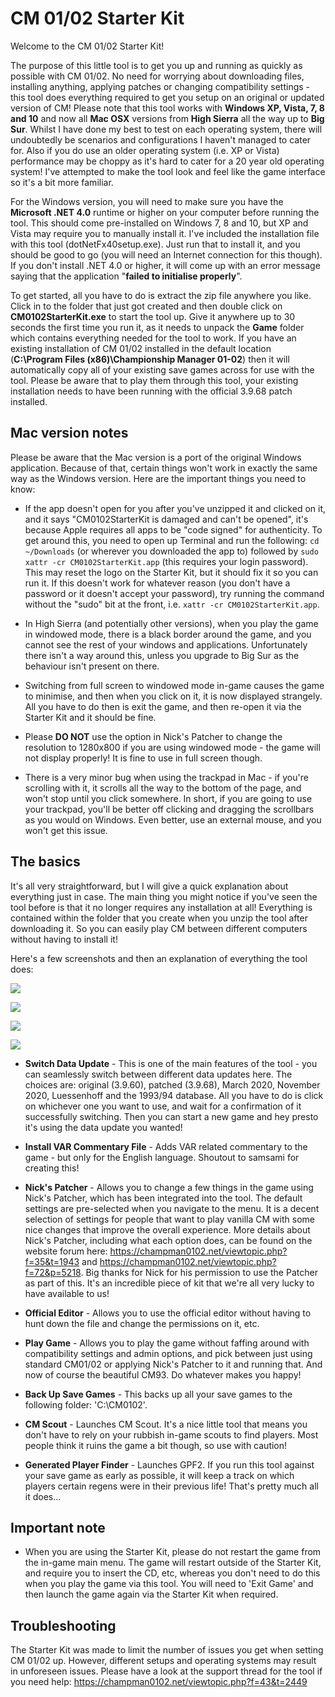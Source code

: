 # CM 01/02 Starter Kit

Welcome to the CM 01/02 Starter Kit!

The purpose of this little tool is to get you up and running as quickly as possible with CM 01/02. No need for worrying about downloading files, installing anything, applying patches or changing compatibility settings - this tool does everything required to get you setup on an original or updated version of CM!
Please note that this tool works with **Windows XP, Vista, 7, 8 and 10** and now all **Mac OSX** versions from **High Sierra** all the way up to **Big Sur**. Whilst I have done my best to test on each operating system, there will undoubtedly be scenarios and configurations I haven't managed to cater for. Also if you do use an older operating system
(i.e. XP or Vista) performance may be choppy as it's hard to cater for a 20 year old operating system! I've attempted to make the tool look and feel like the game interface so it's a bit more familiar.

For the Windows version, you will need to make sure you have the **Microsoft .NET 4.0** runtime or higher on your computer before running the tool. This should come pre-installed on Windows 7, 8 and 10, but XP and Vista may require you to manually install it. I've included the installation file with this tool (dotNetFx40setup.exe). Just run that to install it, and you should be good to go (you will need an Internet connection for this though). If you don't install .NET 4.0 or higher, it will come up with an error message saying that the application "**failed to initialise properly**".

To get started, all you have to do is extract the zip file anywhere you like. Click in to the folder that just got created and then double click on **CM0102StarterKit.exe** to start the tool up. Give it anywhere up to 30 seconds the first time you run it, as it needs to unpack the **Game** folder which contains everything needed for the tool to work. If you have an existing installation of CM 01/02 installed in the default location (**C:\Program Files (x86)\Championship Manager 01-02**) then it will automatically copy all of your existing save games across for use with the tool. Please be aware that to play them through this tool, your existing installation needs to have been running with the official 3.9.68 patch installed.

## Mac version notes

Please be aware that the Mac version is a port of the original Windows application. Because of that, certain things won't work in exactly the same way as the Windows version. Here are the important things you need to know:

-   If the app doesn't open for you after you've unzipped it and clicked on it, and it says "CM0102StarterKit is damaged and can't be opened", it's because Apple requires all apps to be "code signed" for authenticity. To get around this, you need to open up Terminal and run the following:
`cd ~/Downloads` (or wherever you downloaded the app to) followed by `sudo xattr -cr CM0102StarterKit.app` (this requires your login password). This may reset the logo on the Starter Kit, but it should fix it so you can run it. If this doesn't work for whatever reason (you don't have a password or it doesn't accept your password), try running the command without the "sudo" bit at the front, i.e. `xattr -cr CM0102StarterKit.app`.

-   In High Sierra (and potentially other versions), when you play the game in windowed mode, there is a black border around the game, and you cannot see the rest of your windows and applications. Unfortunately there isn't a way around this, unless you upgrade to Big Sur as the behaviour isn't present on there.

-   Switching from full screen to windowed mode in-game causes the game to minimise, and then when you click on it, it is now displayed strangely. All you have to do then is exit the game, and then re-open it via the Starter Kit and it should be fine.

-   Please **DO NOT** use the option in Nick's Patcher to change the resolution to 1280x800 if you are using windowed mode - the game will not display properly! It is fine to use in full screen though.

-   There is a very minor bug when using the trackpad in Mac - if you're scrolling with it, it scrolls all the way to the bottom of the page, and won't stop until you click somewhere. In short, if you are going to use your trackpad, you'll be better off clicking and dragging the scrollbars as you would on Windows. Even better, use an external mouse, and you won't get this issue.

## The basics

It's all very straightforward, but I will give a quick explanation about everything just in case. The main thing you might notice if you've seen the tool before is that it no longer requires any installation at all! Everything is contained within the folder that you create when you unzip the tool after downloading it. So you can easily play CM between different computers without having to install it!

Here's a few screenshots and then an explanation of everything the tool does:

<p align="left"><img src="https://i.ibb.co/qmdQFVh/Main-Menu-v1-1-1.png"/></p>

<p align="left"><img src="https://i.ibb.co/nCH9tc1/Nick-Patcher-Menu-v1-1-1.png"/></p>

<p align="left"><img src="https://i.ibb.co/wcN1HQD/Switch-Versions-Menu-v1-1-1.png"/></p>

<p align="left"><img src="https://i.ibb.co/prt62rJ/Play-Menu-v1-1-1.png"/></p>

-   **Switch Data Update** - This is one of the main features of the tool - you can seamlessly switch between different data updates here. The choices are: original (3.9.60), patched (3.9.68), March 2020, November 2020, Luessenhoff and the 1993/94 database.
All you have to do is click on whichever one you want to use, and wait for a confirmation of it successfully switching. Then you can start a new game and hey presto it's using the data update you wanted!

-   **Install VAR Commentary File** - Adds VAR related commentary to the game - but only for the English language. Shoutout to samsami for creating this!

-   **Nick's Patcher** - Allows you to change a few things in the game using Nick's Patcher, which has been integrated into the tool. The default settings are pre-selected when you navigate to the menu. It is a decent selection of settings for people that want to play vanilla CM with some nice changes that improve the overall experience.
More details about Nick's Patcher, including what each option does, can be found on the website forum here: https://champman0102.net/viewtopic.php?f=35&t=1943 and https://champman0102.net/viewtopic.php?f=72&p=5218.
Big thanks for Nick for his permission to use the Patcher as part of this. It's an incredible piece of kit that we're all very lucky to have available to us!

-   **Official Editor** - Allows you to use the official editor without having to hunt down the file and change the permissions on it, etc.

-   **Play Game** - Allows you to play the game without faffing around with compatibility settings and admin options, and pick between just using standard CM01/02 or applying Nick's Patcher to it and running that. And now of course the beautiful CM93. Do whatever makes you happy!

-   **Back Up Save Games** - This backs up all your save games to the following folder: 'C:\CM0102'.

-   **CM Scout** - Launches CM Scout. It's a nice little tool that means you don't have to rely on your rubbish in-game scouts to find players. Most people think it ruins the game a bit though, so use with caution!

-   **Generated Player Finder** - Launches GPF2. If you run this tool against your save game as early as possible, it will keep a track on which players certain regens were in their previous life! That's pretty much all it does...

## Important note

-   When you are using the Starter Kit, please do not restart the game from the in-game main menu. The game will restart outside of the Starter Kit, and require you to insert the CD, etc, whereas you don't need to do this when you play the game via this tool. You will need to 'Exit Game' and then launch the game again via the Starter Kit when required.

## Troubleshooting

The Starter Kit was made to limit the number of issues you get when setting CM 01/02 up. However, different setups and operating systems may result in unforeseen issues. Please have a look at the support thread for the tool if you need help: https://champman0102.net/viewtopic.php?f=43&t=2449
